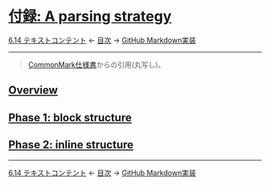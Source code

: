 # [付録: A parsing strategy](https://higuma.github.io/github-markdown-guide/gfm/#appendix-a-parsing-strategy)

[6.14 テキストコンテント](textual-content.md)
← [目次](index.md) →
[GitHub Markdown実装](github-markdown.md)

------------------------------------------------------------------------

> [CommonMark仕様書](https://spec.commonmark.org/0.29/)からの引用(丸写し)。

## [Overview](https://higuma.github.io/github-markdown-guide/gfm/#overview)

## [Phase 1: block structure](https://higuma.github.io/github-markdown-guide/gfm/#phase-1-block-structure)

## [Phase 2: inline structure](https://higuma.github.io/github-markdown-guide/gfm/#phase-2-inline-structure)

------------------------------------------------------------------------

[6.14 テキストコンテント](textual-content.md)
← [目次](index.md) →
[GitHub Markdown実装](github-markdown.md)
